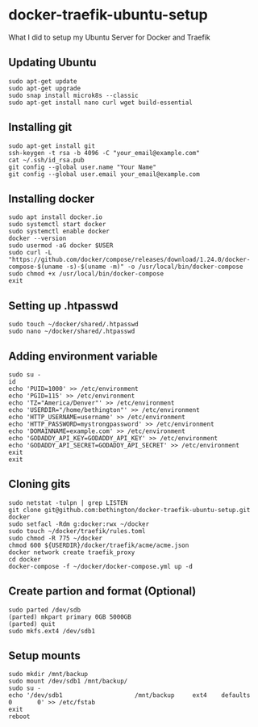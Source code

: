 # docker-traefik-ubuntu-setup
What I did to setup my Ubuntu Server for Docker and Traefik
## Updating Ubuntu
```
sudo apt-get update
sudo apt-get upgrade
sudo snap install microk8s --classic
sudo apt-get install nano curl wget build-essential
```
## Installing git
```
sudo apt-get install git
ssh-keygen -t rsa -b 4096 -C "your_email@example.com"
cat ~/.ssh/id_rsa.pub
git config --global user.name "Your Name"
git config --global user.email your_email@example.com
```
## Installing docker
```
sudo apt install docker.io
sudo systemctl start docker
sudo systemctl enable docker
docker --version
sudo usermod -aG docker $USER
sudo curl -L "https://github.com/docker/compose/releases/download/1.24.0/docker-compose-$(uname -s)-$(uname -m)" -o /usr/local/bin/docker-compose
sudo chmod +x /usr/local/bin/docker-compose
exit
```
## Setting up .htpasswd
```
sudo touch ~/docker/shared/.htpasswd
sudo nano ~/docker/shared/.htpasswd
```
## Adding environment variable
```
sudo su -
id
echo 'PUID=1000' >> /etc/environment
echo 'PGID=115' >> /etc/environment
echo 'TZ="America/Denver"' >> /etc/environment
echo 'USERDIR="/home/bethington"' >> /etc/environment
echo 'HTTP_USERNAME=username' >> /etc/environment
echo 'HTTP_PASSWORD=mystrongpassword' >> /etc/environment
echo 'DOMAINNAME=example.com' >> /etc/environment
echo 'GODADDY_API_KEY=GODADDY_API_KEY' >> /etc/environment
echo 'GODADDY_API_SECRET=GODADDY_API_SECRET' >> /etc/environment
exit
exit
```
## Cloning gits
```
sudo netstat -tulpn | grep LISTEN
git clone git@github.com:bethington/docker-traefik-ubuntu-setup.git docker
sudo setfacl -Rdm g:docker:rwx ~/docker
sudo touch ~/docker/traefik/rules.toml
sudo chmod -R 775 ~/docker
chmod 600 ${USERDIR}/docker/traefik/acme/acme.json
docker network create traefik_proxy
cd docker
docker-compose -f ~/docker/docker-compose.yml up -d
```
## Create partion and format (Optional)
```
sudo parted /dev/sdb
(parted) mkpart primary 0GB 5000GB
(parted) quit
sudo mkfs.ext4 /dev/sdb1
```
## Setup mounts
```
sudo mkdir /mnt/backup
sudo mount /dev/sdb1 /mnt/backup/
sudo su -
echo '/dev/sdb1                    /mnt/backup     ext4    defaults          0       0' >> /etc/fstab
exit
reboot
```
